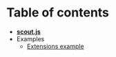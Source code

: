 # Table of contents

* __[scout.js](../README.md)__
* Examples
  * [Extensions example](extensions_example.md)
